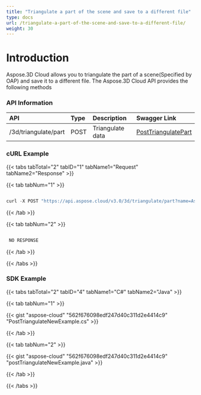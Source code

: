 ```yaml
---
title: "Triangulate a part of the scene and save to a different file"
type: docs
url: /triangulate-a-part-of-the-scene-and-save-to-a-different-file/
weight: 30
---
```


# **Introduction**
Aspose.3D Cloud allows you to triangulate the part of a scene(Specified by OAP) and save it to a different file. The Aspose.3D Cloud API provides the following methods
### **API Information**

|**API**|**Type**|**Description**|**Swagger Link**|
| :- | :- | :- | :- |
|/3d/triangulate/part|POST|Triangulate data|[PostTriangulatePart](https://apireference.aspose.cloud/3d/#/Utilities/PostTriangulatePart)|
### **cURL Example**
{{< tabs tabTotal="2" tabID="1" tabName1="Request" tabName2="Response" >}}

{{< tab tabNum="1" >}}

```java

curl -X POST "https://api.aspose.cloud/v3.0/3d/triangulate/part?name=Aspose3D.pdf&objectaddressingpath=%5B(%40Type%20%3D%20'Camera')%20or%20(%40Name%20%3D%20'light')%5D&newfilename=triangle.pdf&newformat=pdf -H "accept: application/json"-H "authorization: Bearer eyJhbGciOiJSUzI1NiIsInR5cCI6IkpXVCJ9.eyJuYmYiOjE1NzE1MTg2NDUsImV4cCI6MTU3MTYwNTA0NSwiaXNzIjoiaHR0cHM6Ly9hcGkuYXNwb3NlLmNsb3VkIiwiYXVkIjpbImh0dHBzOi8vYXBpLmFzcG9zZS5jbG91ZC9yZXNvdXJjZXMiLCJhcGkucGxhdGZvcm0iLCJhcGkucHJvZHVjdHMiXSwiY2xpZW50X2lkIjoiNzg5NDZmYjQtM2JkNC00ZDNlLWIzMDktZjllMmZmOWFjNmY5IiwiY2xpZW50X2lkU3J2SWQiOiIiLCJzY29wZSI6WyJhcGkucGxhdGZvcm0iLCJhcGkucHJvZHVjdHMiXX0.AHT0p9Fm2fDv5veCN73VAVgE9OEvduRNXp3btWXqIFckF1sgIv6aBnxBCRtnYzFP9iw9xJm0i09LbpPA89VoxSCAIQ5FfRarOBMUz_mDH_tI2PO1eMd8XRdIYamAloNh0fi0wje7y5NyR41IV5VWhxMcPeYI6Q0yyVzMzmRIuTkY9ApK7sUY4rXXamWF4xgeT5spY9CFYuAZu-6Ivh2IGLqvvMPHwC28TLX4_oDSlnocAPcwbIz_16UUjtBC8nZWdsm_0375wDK0h9M3oDwalu0NbnzHukarVuHuEA0ceSi1muhCC_ZNJnqbbwlFSClr2lZdqGyeeyvcQeX2F7nwAg"

```

{{< /tab >}}

{{< tab tabNum="2" >}}

```java

 NO RESPONSE

```

{{< /tab >}}

{{< /tabs >}}
### **SDK Example**
{{< tabs tabTotal="2" tabID="4" tabName1="C#" tabName2="Java" >}}

{{< tab tabNum="1" >}}

{{< gist "aspose-cloud" "562f676098edf247d40c311d2e4414c9" "PostTriangulateNewExample.cs" >}}

{{< /tab >}}

{{< tab tabNum="2" >}}

{{< gist "aspose-cloud" "562f676098edf247d40c311d2e4414c9" "postTriangulateNewExample.java" >}}

{{< /tab >}}

{{< /tabs >}}
